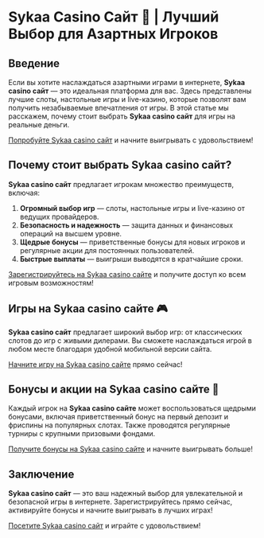 # Sykaa Casino Сайт 🎰 | Лучший Выбор для Азартных Игроков

## Введение

Если вы хотите наслаждаться азартными играми в интернете, **Sykaa casino сайт** — это идеальная платформа для вас. Здесь представлены лучшие слоты, настольные игры и live-казино, которые позволят вам получить незабываемые впечатления от игры. В этой статье мы расскажем, почему стоит выбрать **Sykaa casino сайт** для игры на реальные деньги.

[Попробуйте Sykaa casino сайт](https://s-two-way.com/?source=linkb2&pid=30697) и начните выигрывать с удовольствием!

## Почему стоит выбрать Sykaa casino сайт?

**Sykaa casino сайт** предлагает игрокам множество преимуществ, включая:

1. **Огромный выбор игр** — слоты, настольные игры и live-казино от ведущих провайдеров.
2. **Безопасность и надежность** — защита данных и финансовых операций на высшем уровне.
3. **Щедрые бонусы** — приветственные бонусы для новых игроков и регулярные акции для постоянных пользователей.
4. **Быстрые выплаты** — выигрыши выводятся в кратчайшие сроки.

[Зарегистрируйтесь на Sykaa casino сайте](https://s-two-way.com/?source=linkb2&pid=30697) и получите доступ ко всем игровым возможностям!

## Игры на Sykaa casino сайте 🎮

**Sykaa casino сайт** предлагает широкий выбор игр: от классических слотов до игр с живыми дилерами. Вы сможете наслаждаться игрой в любом месте благодаря удобной мобильной версии сайта.

[Начните игру на Sykaa casino сайте](https://s-two-way.com/?source=linkb2&pid=30697) прямо сейчас!

## Бонусы и акции на Sykaa casino сайте 🎁

Каждый игрок на **Sykaa casino сайте** может воспользоваться щедрыми бонусами, включая приветственный бонус на первый депозит и фриспины на популярных слотах. Также проводятся регулярные турниры с крупными призовыми фондами.

[Получите бонусы на Sykaa casino сайте](https://s-two-way.com/?source=linkb2&pid=30697) и начните выигрывать больше!

## Заключение

**Sykaa casino сайт** — это ваш надежный выбор для увлекательной и безопасной игры в интернете. Зарегистрируйтесь прямо сейчас, активируйте бонусы и начните выигрывать в лучших играх!

[Посетите Sykaa casino сайт](https://s-two-way.com/?source=linkb2&pid=30697) и играйте с удовольствием!
